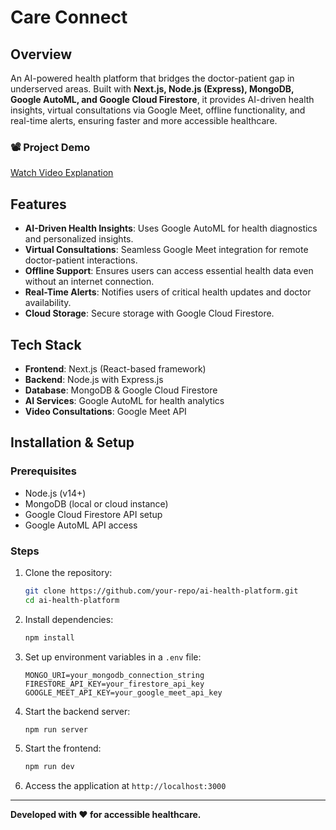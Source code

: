 # Care Connect

## Overview
An AI-powered health platform that bridges the doctor-patient gap in underserved areas. Built with **Next.js, Node.js (Express), MongoDB, Google AutoML, and Google Cloud Firestore**, it provides AI-driven health insights, virtual consultations via Google Meet, offline functionality, and real-time alerts, ensuring faster and more accessible healthcare.

### 📽️ Project Demo
[Watch Video Explanation](https://drive.google.com/file/d/1J_Ge3uwufNnkRYWrNSPo8UjXyJVR5gXb/view?usp=drivesdk)

## Features
- **AI-Driven Health Insights**: Uses Google AutoML for health diagnostics and personalized insights.
- **Virtual Consultations**: Seamless Google Meet integration for remote doctor-patient interactions.
- **Offline Support**: Ensures users can access essential health data even without an internet connection.
- **Real-Time Alerts**: Notifies users of critical health updates and doctor availability.
- **Cloud Storage**: Secure storage with Google Cloud Firestore.

## Tech Stack
- **Frontend**: Next.js (React-based framework)
- **Backend**: Node.js with Express.js
- **Database**: MongoDB & Google Cloud Firestore
- **AI Services**: Google AutoML for health analytics
- **Video Consultations**: Google Meet API

## Installation & Setup
### Prerequisites
- Node.js (v14+)
- MongoDB (local or cloud instance)
- Google Cloud Firestore API setup
- Google AutoML API access

### Steps
1. Clone the repository:
   ```bash
   git clone https://github.com/your-repo/ai-health-platform.git
   cd ai-health-platform
   ```
2. Install dependencies:
   ```bash
   npm install
   ```
3. Set up environment variables in a `.env` file:
   ```env
   MONGO_URI=your_mongodb_connection_string
   FIRESTORE_API_KEY=your_firestore_api_key
   GOOGLE_MEET_API_KEY=your_google_meet_api_key
   ```
4. Start the backend server:
   ```bash
   npm run server
   ```
5. Start the frontend:
   ```bash
   npm run dev
   ```
6. Access the application at `http://localhost:3000`

---
**Developed with ❤️ for accessible healthcare.**

